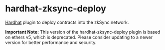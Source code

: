 # hardhat-zksync-deploy

[Hardhat](https://hardhat.org/) plugin to deploy contracts into the zkSync network.

**Important Note:** This version of the hardhat-zksync-deploy plugin is based on ethers v5, which is deprecated. Please consider updating to a newer version for better performance and security.